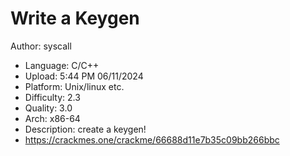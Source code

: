 # Write a Keygen
Author: syscall
- Language: C/C++
- Upload: 5:44 PM 06/11/2024
- Platform: Unix/linux etc.
- Difficulty: 2.3
- Quality: 3.0
- Arch: x86-64
- Description: create a keygen!
- https://crackmes.one/crackme/66688d11e7b35c09bb266bbc
